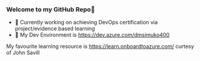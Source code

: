 ### Welcome to my GitHub Repo👋

- 🌱 Currently working on achieving DevOps certification via project/evidence based learning 
- 💬 My Dev Environment is https://dev.azure.com/dmsimuko400

My favourite learning resource is https://learn.onboardtoazure.com/ curtesy of John Savill
